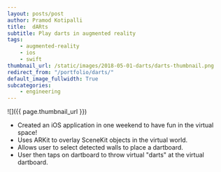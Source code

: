 ```yaml
---
layout: posts/post
author: Pramod Kotipalli
title:  dARts
subtitle: Play darts in augmented reality
tags:
    - augmented-reality
    - ios
    - swift
thumbnail_url: /static/images/2018-05-01-darts/darts-thumbnail.png
redirect_from: "/portfolio/darts/"
default_image_fullwidth: True
subcategories:
    - engineering
---
```


![]({{ page.thumbnail_url }})

* Created an iOS application in one weekend to have fun in the virtual space!
* Uses ARKit to overlay SceneKit objects in the virtual world.
* Allows user to select detected walls to place a dartboard.
* User then taps on dartboard to throw virtual "darts" at the virtual dartboard.
